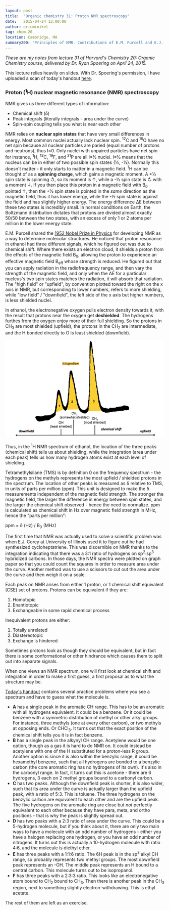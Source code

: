 ```yaml
---
layout: post
title:  "Organic chemistry 31: Proton NMR spectroscopy"
date:   2015-04-24 12:00:00
author: ericminikel
tag: chem-20
location: Cambridge, MA
summary200: "Principles of NMR. Contributions of E.M. Purcell and E.J. Corey. Equivalent and inequivalent protons. Practice problems."
---
```


*These are my notes from lecture 31 of Harvard's Chemistry 20: Organic Chemistry course, delivered by Dr. Ryan Spoering on April 24, 2015.*

This lecture relies heavily on slides. With Dr. Spoering's permission, I have uploaded a scan of today's handout [here](/media/2015/04/chem-20-lecture-31-handout.pdf).

### Proton (<sup>1</sup>H) nuclear magnetic resonance (NMR) spectroscopy

NMR gives us three different types of information:

+ Chemical shift (&delta;)
+ Peak integrals (literally integrals - area under the curve)
+ Spin-spin coupling tells you what is near each other

NMR relies on **nuclear spin states** that have very small differences in energy. Most common nuclei actually lack nuclear spin. <sup>12</sup>C and <sup>16</sup>O have no net spin because all nuclear particles are paried (equal number of protons and neutrons), thus I=0. Only nuclei with unpaired particles have net spin - for instance, <sup>1</sup>H, <sup>13</sup>C, <sup>19</sup>F, and <sup>31</sup>P are all I=&half; nuclei. I=&half; means that the nucleus can be in either of two possible spin states {&half;, -&half;}. Normally this doesn't matter - it only starts to matter in a magnetic field. <sup>1</sup>H can be thought of as a **spinning charge**, which gains a magnetic moment. A +&half; spin state is spinning &#8634;, so its moment is &uarr;, while a -&half; spin state is &#8635; with a moment &darr;. If you then place this proton in a magnetic field with B<sub>0</sub> pointed &uarr;, then the +&half; spin state is pointed in the *same* direction as the magnetic field, thus it has lower energy, while the -&half; spin state is against the field and has slightly higher energy. The energy difference &Delta;E between these two states is incredibly small. In normal conditions on Earth, the Boltzmann distribution dictates that protons are divided almost exactly 50/50 between the two states, with an excess of only 1 or 2 atoms per million in the lower energy state.

E.M. Purcell shared the [1952 Nobel Prize in Physics](http://www.nobelprize.org/nobel_prizes/physics/laureates/1952/) for developing NMR as a way to determine molecular structures. He noticed that proton resonance in ethanol had three different signals, which he figured out was due to chemical shift. Where there exists an electron cloud, it shields a proton from the effects of the magnetic field B<sub>0</sub>, allowing the proton to experience an effective magnetic field B<sub>eff</sub> whose strength is reduced. He figured out that you can apply radiation in the radiofrequency range, and then vary the strength of the magnetic field, and only when the &Delta;E for a particular nucleus's two spin states matches the radiation, it will absorb that radiation. The "high field" or "upfield", by convention plotted toward the right on the x axis in NMR, but corresponding to lower numbers, refers to more shielding, while "low field" / "downfield", the left side of the x axis but higher numbers, is less shielded nuclei.

In ethanol, the electronegative oxygen pulls electron density towards it, with the result that protons near the oxygen get **deshielded**. The hydrogens furthes from the oxygen enjoy more of their full shielding. So the protons in CH<sub>3</sub> are most shielded (upfield), the protons in the CH<sub>2</sub> are intermediate, and the H bonded directly to O is least shielded (downfield).

![](/media/2015/04/purcell-ethanol-1h-nmr-spectrum.png)

Thus, in the <sup>1</sup>H NMR spectrum of ethanol, the location of the three peaks (chemical shift) tells us about shielding, while the integration (area under each peak) tells us how many hydrogen atoms exist at each level of shielding. 

Tetramethylsilane (TMS) is by definition 0 on the frequency spectrum - the hydrogens on the methyls represents the most upfield / shielded protons in the spectrum. The location of other peaks is measured as &delta; relative to TMS, in units of parts per million (ppm). This unit is designed to make the &delta; measurements independent of the magnetic field strength. The stronger the magnetic field, the larger the difference in energy between spin states, and the larger the chemical shift observed - hence the need to normalize. ppm is calculated as chemical shift in Hz over magnetic field strength in MHz, hence the "parts per million":

ppm = &delta; (Hz) / B<sub>0</sub> (MHz)

The first time that NMR was actually used to solve a scientific problem was when E.J. Corey at University of Illinois used it to figure out he had synthesized cycloheptatriene. This was discernible on NMR thanks to the integration indicating that there was a 3:1 ratio of hydrogens on sp<sup>2</sup>:sp<sup>3</sup> hybridized carbons. In those days, the NMR spectra were plotted on graph paper so that you could count the squares in order to measure area under the curve. Another method was to use a scissors to cut out the area under the curve and then weigh it on a scale.

Each peak on NMR arises from either 1 proton, or 1 chemical shift equivalent (CSE) set of protons. Protons can be equivalent if they are:

1. Homotopic
2. Enantiotopic
3. Exchangeable in some rapid chemical process

Inequivalent protons are either:

1. Totally unrelated
2. Diastereotopic
3. Exchange is hindered

Sometimes protons look as though they should be equivalent, but in fact there is some conformational or other hindrance which causes them to split out into separate signals.

When one views an NMR spectrum, one will first look at chemical shift and integration in order to make a first guess, a first proposal as to what the structure may be.

[Today's handout](/media/2015/04/chem-20-lecture-31-handout.pdf) contains several practice problems where you see a spectrum and have to guess what the molecule is.

+ **A** has a single peak in the aromatic CH range. This has to be an aromatic with all hydrogens equivalent. It could be a benzene. Or it could be benzene with a symmetric distribution of methyl or other alkyl groups. For instance, three methyls (one at every other carbon), or two methyls at opposing ends. Or CHCl<sub>3</sub>. It turns out that the exact position of the chemical shift tells you it is in fact benzene.
+ **B** has a single peak in the alkynyl CH range. Acetylene would be one option, though as a gas it is hard to do NMR on. It could instead be acetylene with one of the H substituted for a proton-less R group. Another option is since it is also within the benzylic range, it could be hexamethyl benzene, such that all hydrogens are bonded to a benzylic carbon (the core aromatic ring has no hydrogens of its own). It's also in the carbonyl range. In fact, it turns out this is acetone - there are 6 hydrogens, 3 each on 2 methyl groups bound to a carbonyl carbon.
+ **C** has two peaks. Although the downfield peak is shorter, it is also wider, such that its area under the curve is actually larger than the upfield peak, with a ratio of 5:3. This is toluene. The three hydrogens on the benzylic carbon are equivalent to each other and are the upfield peak. The five hydrogens on the aromatic ring are close but *not* perfectly equivalent to each other because they have para, meta, and ortho positions - that is why the peak is slightly spread out.
+ **D** has two peaks with a 2:3 ratio of area under the curve. This could be a 5-hydrogen molecule, but if you think about it, there are only two main ways to have a molecule with an odd number of hydrogens - either you have a halogen replacing one hydrogen, or you have an odd number of nitrogens. It turns out this is actually a 10-hydrogen molecule with ratio 4:6, and the molecule is diethyl ether.
+ **E** has three peaks with a 1:1:6 ratio. The 6H peak is in the sp<sup>3</sup> alkyl CH range, so probably represents two methyl groups. The most downfield peak represents an -OH. The middle peak represents an H bound to a central carbon. This molecule turns out to be isopropanol.
+ **F** has three peaks with a 2:3:3 ratio. This looks like an electronegative atom bound to CH<sub>2</sub> bound to CH<sub>3</sub>. Then there is another peak in the CH<sub>3</sub> region, next to something slightly electron-withdrawing. This is ethyl acetate.

The rest of them are left as an exercise.

